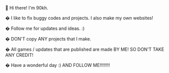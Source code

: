 👋 Hi there! I'm 90kh. 

� I like to fix buggy codes and projects. I also make my own websites!

� Follow me for updates and ideas. :)

� DON'T copy ANY projects that I make.

� All games / updates that are published are made BY ME! SO DON'T TAKE ANY CREDIT! 

� Have a wonderful day :) AND FOLLOW ME!!!!!!!!
